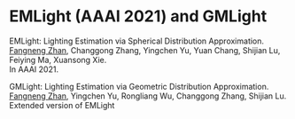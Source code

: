 # EMLight (AAAI 2021) and GMLight

EMLight: Lighting Estimation via Spherical Distribution Approximation. <br>
[Fangneng Zhan](https://sites.google.com/view/fnzhan), Changgong Zhang, Yingchen Yu, Yuan Chang, Shijian Lu, Feiying Ma, Xuansong Xie. <br>
In AAAI 2021.

GMLight: Lighting Estimation via Geometric Distribution Approximation. <br>
[Fangneng Zhan](https://sites.google.com/view/fnzhan), Yingchen Yu, Rongliang Wu, Changgong Zhang, Shijian Lu. <br>
Extended version of EMLight

